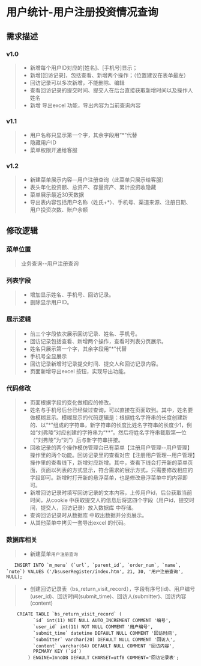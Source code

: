 # 用户统计-用户注册投资情况查询
## 需求描述
### v1.0
> + 新增每个用户ID对应的[姓名]、[手机号]显示；
> + 新增[回访记录]，包括查看、新增两个操作；（位置建议在表单最左）
> + 回访记录可以多次新增，不能删除、编辑
> + 查看回访记录的提交时间、提交人在后台直接获取新增时间以及操作人姓名
> + 新增 导出excel 功能，导出内容为当前查询内容
### v1.1
> + 用户名称只显示第一个字，其余字段用“*”代替
> + 隐藏用户ID
> + 菜单权限开通给客服
### v1.2
> + 新建菜单展示内容—用户注册查询（此菜单只展示给客服）
> + 表头年化投资额、总资产、存量资产、累计投资收隐藏
> + 菜单展示最近30天数据
> + 导出表内容包括用户名称（姓氏+*）、手机号、渠道来源、注册日期、用户投资次数、账户余额

## 修改逻辑
### 菜单位置
> 业务查询--用户注册查询
### 列表字段
> + 增加显示姓名、手机号、回访记录。
> + 删除显示用户ID。
### 展示逻辑
> + 前三个字段依次展示回访记录、姓名、手机号。
> + 回访记录包括查看、新增两个操作，查看时列表分页展示。
> + 姓名只展示第一个字，其余字段用“*”代替
> + 手机号全显展示
> + 回访记录新增时记录提交时间、提交人和回访记录内容。
> + 页面新增导出excel 按钮，实现导出功能。
### 代码修改
> + 页面根据字段的变化做相应的修改。
> + 姓名与手机号后台已经做过查询，可以直接在页面取到。其中，姓名要做模糊显示。模糊显示的代码逻辑是：根据姓名字符串的长度创建新的、以“*”组成的字符串，新字符串的长度比姓名字符串的长度少1，例如“刘弗陵”对应创建的字符串为“**”。然后将姓名字符串截取第一位（“刘弗陵”为“刘”）后与新字符串拼接。
> + 回收记录的两个操作模仿管理台已有菜单【注册用户管理--用户管理】操作里的两个功能。回访记录里的查看对应【注册用户管理--用户管理】操作里的查看线下，新增对应新增。其中，查看下线会打开新的菜单页面，页面以列表的方式显示，符合需求的展示方式，只需要修改相应的字段即可。新增时打开新的悬浮菜单，也是修改悬浮菜单中的内容即可。
> + 新增回访记录时填写回访记录的文本内容，上传用户id，后台获取当前时间，从cookie 中获取提交人的信息后将这四个字段（用户id，提交时间，提交人，回访记录）放入数据库 中存储。
> + 查询回访记录时从数据库 中取出数据并分页展示。
> + 从其他菜单中拷贝一套导出excel 的代码。
### 数据库相关
> + 新建菜单`用户注册查询`

```
   INSERT INTO `m_menu` (`url`, `parent_id`, `order_num`, `name`, `note`) VALUES ('/bsuserRegister/index.htm', 21, 30, '用户注册查询', NULL);
```
> + 创建回访记录表（bs_return_visit_record），字段有序号(id)、用户编号(user_id)、回访时间(submit_time)、回访人(submitter)、回访内容(content)

```
    CREATE TABLE `bs_return_visit_record` (
          `id` int(11) NOT NULL AUTO_INCREMENT COMMENT '编号',
          `user_id` int(11) NOT NULL COMMENT '用户编号',
          `submit_time` datetime DEFAULT NULL COMMENT '回访时间',
          `submitter` varchar(20) DEFAULT NULL COMMENT '回访人',
          `content` varchar(64) DEFAULT NULL COMMENT '回访内容',
          PRIMARY KEY (`id`)
        ) ENGINE=InnoDB DEFAULT CHARSET=utf8 COMMENT='回访记录表';
```